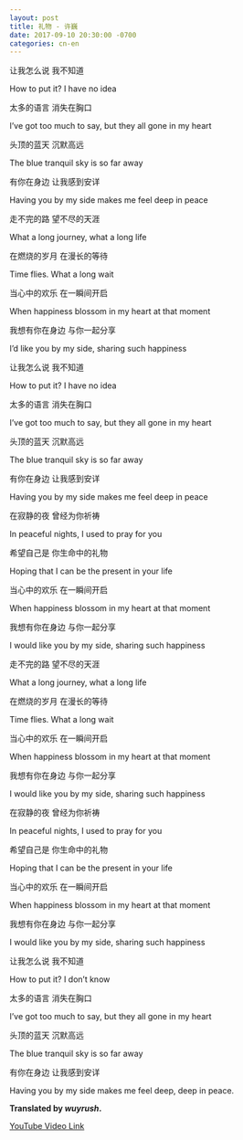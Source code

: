 ```yaml
---
layout: post
title: 礼物 - 许巍
date: 2017-09-10 20:30:00 -0700
categories: cn-en
---
```


让我怎么说 我不知道

How to put it? I have no idea

太多的语言 消失在胸口

I’ve got too much to say, but they all gone in my heart	

头顶的蓝天 沉默高远

The blue tranquil sky is so far away

有你在身边 让我感到安详

Having you by my side makes me feel deep in peace

走不完的路 望不尽的天涯

What a long journey, what a long life

在燃烧的岁月 在漫长的等待

Time flies. What a long wait

当心中的欢乐 在一瞬间开启

When happiness blossom in my heart at that moment

我想有你在身边 与你一起分享

I’d like you by my side, sharing such happiness

让我怎么说 我不知道

How to put it? I have no idea

太多的语言 消失在胸口

I’ve got too much to say, but they all gone in my heart	

头顶的蓝天 沉默高远

The blue tranquil sky is so far away

有你在身边 让我感到安详

Having you by my side makes me feel deep in peace

在寂静的夜 曾经为你祈祷

In peaceful nights, I used to pray for you

希望自己是 你生命中的礼物

Hoping that I can be the present in your life

当心中的欢乐 在一瞬间开启

When happiness blossom in my heart at that moment

我想有你在身边 与你一起分享

I would like you by my side, sharing such happiness

走不完的路 望不尽的天涯

What a long journey, what a long life

在燃烧的岁月 在漫长的等待

Time flies. What a long wait

当心中的欢乐 在一瞬间开启

When happiness blossom in my heart at that moment

我想有你在身边 与你一起分享

I would like you by my side, sharing such happiness

在寂静的夜 曾经为你祈祷

In peaceful nights, I used to pray for you

希望自己是 你生命中的礼物

Hoping that I can be the present in your life

当心中的欢乐 在一瞬间开启

When happiness blossom in my heart at that moment

我想有你在身边 与你一起分享

I would like you by my side, sharing such happiness

让我怎么说 我不知道

How to put it? I don’t know

太多的语言 消失在胸口

I’ve got too much to say, but they all gone in my heart	

头顶的蓝天 沉默高远

The blue tranquil sky is so far away

有你在身边 让我感到安详

Having you by my side makes me feel deep, deep in peace.

**Translated by *wuyrush*.**

[YouTube Video Link](https://www.youtube.com/watch?v=yLeKNC2XfvE)
